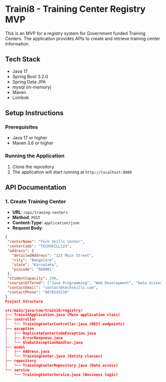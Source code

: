# Traini8 - Training Center Registry MVP

This is an MVP for a registry system for Government funded Training Centers. The application provides APIs to create and retrieve training center information.

## Tech Stack

- Java 17
- Spring Boot 3.2.0
- Spring Data JPA
- mysql (in-memory)
- Maven
- Lombok

## Setup Instructions

### Prerequisites
- Java 17 or higher
- Maven 3.6 or higher

### Running the Application

1. Clone the repository
2. The application will start running at `http://localhost:8080`

## API Documentation

### 1. Create Training Center

- **URL**: `/api/traning-centers`
- **Method**: `POST`
- **Content-Type**: `application/json`
- **Request Body**:
```json
{
 "centerName": "Tech Skills Center",
 "centerCode": "TECHSKILL123",
 "address": {
   "detailedAddress": "123 Main Street",
   "city": "Bangalore",
   "state": "Karnataka",
   "pincode": "560001"
 },
 "studentCapacity": 200,
 "coursesOffered": ["Java Programming", "Web Development", "Data Science"],
 "contactEmail": "contact@techskills.com",
 "contactPhone": "9876543210"
}
Project Structure

src/main/java/com/traini8/registry/
├── Traini8Application.java (Main application class)
├── controller
│   └── TrainingCenterController.java (REST endpoints)
├── exception
│   ├── DuplicateCenterCodeException.java
│   ├── ErrorResponse.java
│   └── GlobalExceptionHandler.java
├── model
│   ├── Address.java
│   └── TrainingCenter.java (Entity classes)
├── repository
│   └── TrainingCenterRepository.java (Data access)
└── service
    └── TrainingCenterService.java (Business logic)
